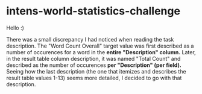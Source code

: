 # intens-world-statistics-challenge
Hello :)

There was a small discrepancy I had noticed when reading the task description.
The "Word Count Overall" target value was first described as a number of occurences for a word in the **entire "Description" column.**
Later, in the result table column description, it was named "Total Count" and described as the number of occurences **per "Description" (per field).**
Seeing how the last description (the one that itemizes and describes the result table values 1-13) seems more detailed, I decided to go with that description.

